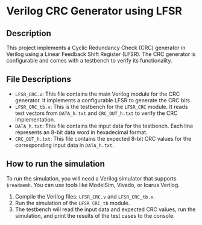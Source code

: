 # Verilog CRC Generator using LFSR

## Description

This project implements a Cyclic Redundancy Check (CRC) generator in Verilog using a Linear Feedback Shift Register (LFSR). The CRC generator is configurable and comes with a testbench to verify its functionality.

## File Descriptions

- `LFSR_CRC.v`: This file contains the main Verilog module for the CRC generator. It implements a configurable LFSR to generate the CRC bits.
- `LFSR_CRC_tb.v`: This is the testbench for the `LFSR_CRC` module. It reads test vectors from `DATA_h.txt` and `CRC_OUT_h.txt` to verify the CRC implementation.
- `DATA_h.txt`: This file contains the input data for the testbench. Each line represents an 8-bit data word in hexadecimal format.
- `CRC_OUT_h.txt`: This file contains the expected 8-bit CRC values for the corresponding input data in `DATA_h.txt`.

## How to run the simulation

To run the simulation, you will need a Verilog simulator that supports `$readmemh`. You can use tools like ModelSim, Vivado, or Icarus Verilog.

1.  Compile the Verilog files: `LFSR_CRC.v` and `LFSR_CRC_tb.v`.
2.  Run the simulation of the `LFSR_CRC_tb` module.
3.  The testbench will read the input data and expected CRC values, run the simulation, and print the results of the test cases to the console.

